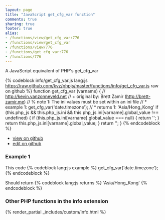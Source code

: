 ```yaml
---
layout: page
title: "JavaScript get_cfg_var function"
comments: true
sharing: true
footer: true
alias:
- /functions/view/get_cfg_var:776
- /functions/view/get_cfg_var
- /functions/view/776
- /functions/get_cfg_var:776
- /functions/776
---
```

<!-- Generated by Rakefile:build -->
A JavaScript equivalent of PHP's get_cfg_var

{% codeblock info/get_cfg_var.js lang:js https://raw.github.com/kvz/phpjs/master/functions/info/get_cfg_var.js raw on github %}
function get_cfg_var (varname) {
  // http://kevin.vanzonneveld.net
  // +   original by: Brett Zamir (http://brett-zamir.me)
  // %        note 1: The ini values must be set within an ini file
  // *     example 1: get_cfg_var('date.timezone');
  // *     returns 1: 'Asia/Hong_Kong'
  if (this.php_js && this.php_js.ini && this.php_js.ini[varname].global_value !== undefined) {
    if (this.php_js.ini[varname].global_value === null) {
      return '';
    }
    return this.php_js.ini[varname].global_value;
  }
  return '';
}
{% endcodeblock %}

 - [view on github](https://github.com/kvz/phpjs/blob/master/functions/info/get_cfg_var.js)
 - [edit on github](https://github.com/kvz/phpjs/edit/master/functions/info/get_cfg_var.js)

### Example 1
This code
{% codeblock lang:js example %}
get_cfg_var('date.timezone');
{% endcodeblock %}

Should return
{% codeblock lang:js returns %}
'Asia/Hong_Kong'
{% endcodeblock %}


### Other PHP functions in the info extension
{% render_partial _includes/custom/info.html %}
